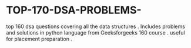 # TOP-170-DSA-PROBLEMS-
top 160 dsa questions covering all the data structures . Includes problems and solutions in python language from Geeksforgeeks 160 course . useful for placement preparation . 
